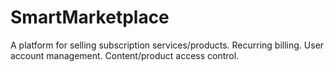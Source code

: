 # SmartMarketplace
A platform for selling subscription services/products. Recurring billing. User account management. Content/product access control.
